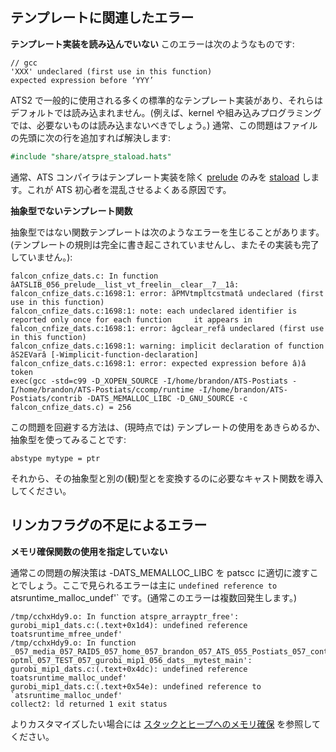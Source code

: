 ## テンプレートに関連したエラー

**テンプレート実装を読み込んでいない**
このエラーは次のようなものです:

```
// gcc
'XXX' undeclared (first use in this function)
expected expression before ‘YYY’
```

ATS2 で一般的に使用される多くの標準的なテンプレート実装があり、それらはデフォルトでは読み込まれません。(例えば、kernel
や組み込みプログラミングでは、必要ないものは読み込まないべきでしょう。) 通常、この問題はファイルの先頭に次の行を追加すれば解決します:

```ocaml
#include "share/atspre_staload.hats"
```

通常、ATS コンパイラはテンプレート実装を除く [prelude](ATSLIB.md) のみを [staload](staload.md)
します。これが ATS 初心者を混乱させるよくある原因です。

**抽象型でないテンプレート関数**

抽象型ではない関数テンプレートは次のようなエラーを生じることがあります。(テンプレートの規則は完全に書き起こされていませんし、またその実装も完了していません。):

    falcon_cnfize_dats.c: In function âATSLIB_056_prelude__list_vt_freelin__clear__7__1â:
    falcon_cnfize_dats.c:1698:1: error: âPMVtmpltcstmatâ undeclared (first use in this function)
    falcon_cnfize_dats.c:1698:1: note: each undeclared identifier is reported only once for each function     it appears in
    falcon_cnfize_dats.c:1698:1: error: âgclear_refâ undeclared (first use in this function)
    falcon_cnfize_dats.c:1698:1: warning: implicit declaration of function âS2EVarâ [-Wimplicit-function-declaration]
    falcon_cnfize_dats.c:1698:1: error: expected expression before â)â token
    exec(gcc -std=c99 -D_XOPEN_SOURCE -I/home/brandon/ATS-Postiats -I/home/brandon/ATS-Postiats/ccomp/runtime -I/home/brandon/ATS-Postiats/contrib -DATS_MEMALLOC_LIBC -D_GNU_SOURCE -c falcon_cnfize_dats.c) = 256

この問題を回避する方法は、(現時点では) テンプレートの使用をあきらめるか、抽象型を使ってみることです:
    
    abstype mytype = ptr

それから、その抽象型と別の(観)型とを変換するのに必要なキャスト関数を導入してください。

## リンカフラグの不足によるエラー

**メモリ確保関数の使用を指定していない**

通常この問題の解決策は -DATS_MEMALLOC_LIBC を patscc に適切に渡すことでしょう。ここで見られるエラーは主に
`undefined reference to `atsruntime_malloc_undef'` です。(通常このエラーは複数回発生します。)

    /tmp/cchxHdy9.o: In function atspre_arrayptr_free':
    gurobi_mip1_dats.c:(.text+0x1d4): undefined reference toatsruntime_mfree_undef'
    /tmp/cchxHdy9.o: In function  _057_media_057_RAID5_057_home_057_brandon_057_ATS_055_Postiats_057_contrib_057_libats_055_bbarker_057_ats    optml_057_TEST_057_gurobi_mip1_056_dats__mytest_main':
    gurobi_mip1_dats.c:(.text+0x4dc): undefined reference toatsruntime_malloc_undef'
    gurobi_mip1_dats.c:(.text+0x54e): undefined reference to `atsruntime_malloc_undef'
    collect2: ld returned 1 exit status

よりカスタマイズしたい場合には [スタックとヒープへのメモリ確保](Stack-and-heap-allocation.md) を参照してください。
